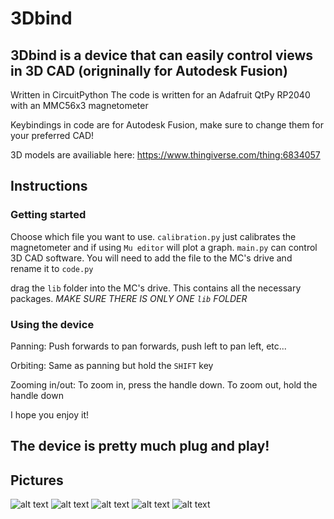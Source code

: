 # 3Dbind
## 3Dbind is a device that can easily control views in 3D CAD (origninally for Autodesk Fusion)
Written in CircuitPython
The code is written for an Adafruit QtPy RP2040 with an MMC56x3 magnetometer

Keybindings in code are for Autodesk Fusion, make sure to change them for your preferred CAD!

3D models are availiable here: https://www.thingiverse.com/thing:6834057

## Instructions
### Getting started
Choose which file you want to use. `calibration.py` just calibrates the magnetometer and if using `Mu editor` will plot a graph. `main.py` can control 3D CAD software.
You will need to add the file to the MC's drive and rename it to `code.py`

drag the `lib` folder into the MC's drive. This contains all the necessary packages. *MAKE SURE THERE IS ONLY ONE `lib` FOLDER*

### Using the device
Panning: Push forwards to pan forwards, push left to pan left, etc...

Orbiting: Same as panning but hold the `SHIFT` key

Zooming in/out: To zoom in, press the handle down. To zoom out, hold the handle down

I hope you enjoy it!

## The device is pretty much plug and play!

## Pictures
![alt text](https://github.com/Chiron8/3Dbind/blob/main/IMG_7438.jpg)
![alt text](https://github.com/Chiron8/3Dbind/blob/main/IMG_7439.jpg)
![alt text](https://github.com/Chiron8/3Dbind/blob/main/IMG_7440.jpg)
![alt text](https://github.com/Chiron8/3Dbind/blob/main/IMG_7441.jpg)
![alt text](https://github.com/Chiron8/3Dbind/blob/main/IMG_7437.jpg)

